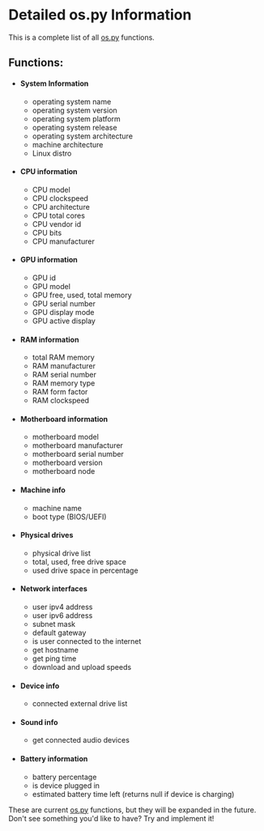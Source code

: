 # Detailed os.py Information
This is a complete list of all [os.py](https://github.com/Bamboooz/os.py) functions.

## Functions:
 * #### System Information
    - operating system name
    - operating system version
    - operating system platform
    - operating system release
    - operating system architecture
    - machine architecture
    - Linux distro

 * #### CPU information
    - CPU model
    - CPU clockspeed
    - CPU architecture
    - CPU total cores
    - CPU vendor id
    - CPU bits
    - CPU manufacturer

 * #### GPU information
    - GPU id
    - GPU model
    - GPU free, used, total memory
    - GPU serial number
    - GPU display mode
    - GPU active display

 * #### RAM information
    - total RAM memory
    - RAM manufacturer
    - RAM serial number
    - RAM memory type
    - RAM form factor
    - RAM clockspeed

 * #### Motherboard information
    - motherboard model
    - motherboard manufacturer
    - motherboard serial number
    - motherboard version
    - motherboard node

 * #### Machine info
    - machine name
    - boot type (BIOS/UEFI)

 * #### Physical drives
    - physical drive list
    - total, used, free drive space
    - used drive space in percentage

 * #### Network interfaces
    - user ipv4 address
    - user ipv6 address
    - subnet mask
    - default gateway
    - is user connected to the internet
    - get hostname
    - get ping time
    - download and upload speeds

 * #### Device info
    - connected external drive list

 * #### Sound info
    - get connected audio devices

 * #### Battery information
    - battery percentage
    - is device plugged in
    - estimated battery time left (returns null if device is charging)

These are current [os.py](https://github.com/Bamboooz/os.py) functions, but they will be expanded in the future.
Don't see something you'd like to have? Try and implement it!